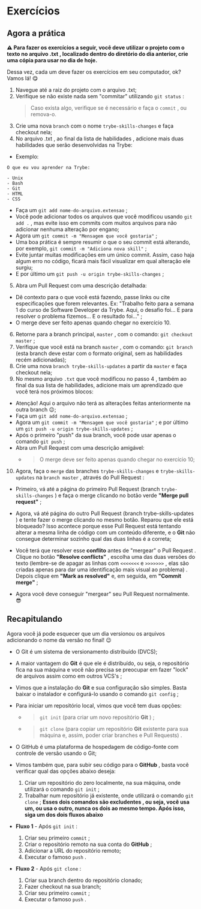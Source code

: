 # Exercícios

## Agora a prática

**⚠️ Para fazer os exercícios a seguir, você deve utilizar o projeto com o texto no arquivo .txt , localizado dentro do diretório do dia anterior, crie uma cópia para usar no dia de hoje.**

Dessa vez, cada um deve fazer os exercícios em seu computador, ok? Vamos lá! 😋

1. Navegue até a raiz do projeto com o arquivo .txt;
2. Verifique se não existe nada sem "commitar" utilizando `git status` :
   > Caso exista algo, verifique se é necessário e faça o `commit` , ou remova-o.
3. Crie uma nova `branch` com o nome `trybe-skills-changes` e faça checkout nela;
4. No arquivo .txt , ao final da lista de habilidades , adicione mais duas habilidades que serão desenvolvidas na Trybe:

* Exemplo:

```
O que eu vou aprender na Trybe:

- Unix
- Bash
- Git
- HTML
- CSS
```

* Faça um `git add nome-do-arquivo.extensao` ;
* Você pode adicionar todos os arquivos que você modificou usando `git add .` , mas evite isso em commits com muitos arquivos para não adicionar nenhuma alteração por engano;
* Agora um `git commit -m "Mensagem que você gostaria"` ;
* Uma boa prática é sempre resumir o que o seu commit está alterando, por exemplo, `git commit -m "Adiciona nova skill"` ;
* Evite juntar muitas modificações em um único commit. Assim, caso haja algum erro no código, ficará mais fácil visualizar em qual alteração ele surgiu;
* E por último um `git push -u origin trybe-skills-changes` ;

5. Abra um Pull Request com uma descrição detalhada:

* Dê contexto para o que você está fazendo, passe links ou cite especificações que forem relevantes. Ex: "Trabalho feito para a semana 1 do curso de Software Developer da Trybe. Aqui, o desafio foi... E para resolver o problema fizemos... E o resultado foi..." ;
* O merge deve ser feito apenas quando chegar no exercício 10.

6. Retorne para a branch principal, `master` , com o comando: `git checkout master` ;
7. Verifique que você está na branch `master` , com o comando: `git branch` (esta branch deve estar com o formato original, sem as habilidades recém adicionadas);
8. Crie uma nova `branch trybe-skills-updates` a partir da `master` e faça checkout nela;
9. No mesmo arquivo `.txt` que você modificou no passo 4 , também ao final da sua lista de habilidades, adicione mais um aprendizado que você terá nos próximos blocos:

* Atenção! Aqui o arquivo não terá as alterações feitas anteriormente na outra branch 😉;
* Faça um `git add nome-do-arquivo.extensao` ;
* Agora um `git commit -m "Mensagem que você gostaria"` ;
e por último um `git push -u origin trybe-skills-updates` ;
* Após o primeiro "push" da sua branch, você pode usar apenas o comando `git push` ;
* Abra um Pull Request com uma descrição amigável:
   * >O merge deve ser feito apenas quando chegar no exercício 10;

10. Agora, faça o `merge` das branches `trybe-skills-changes` e `trybe-skills-updates` na `branch master` , através do Pull Request :

* Primeiro, vá até a página do primeiro Pull Request (branch `trybe-skills-changes` ) e faça o merge clicando no botão verde **"Merge pull request"** ;

* Agora, vá até página do outro Pull Request (branch trybe-skills-updates ) e tente fazer o merge clicando no mesmo botão.     Reparou que ele está bloqueado? Isso acontece porque esse Pull Request está tentando alterar a mesma linha de código com um conteúdo diferente, e o **Git** não consegue determinar sozinho qual das duas linhas é a correta;
* Você terá que resolver esse **conflito** antes de "mergear" o Pull Request . Clique no botão **"Resolve conflicts"** , escolha uma das duas versões do texto (lembre-se de apagar as linhas com `<<<<<<<` e `>>>>>>>` , elas são criadas apenas para dar uma identificação mais visual ao problema) . Depois clique em **"Mark as resolved"** e, em seguida, em **"Commit merge"** ;
* Agora você deve conseguir "mergear" seu Pull Request normalmente. 😎

## Recapitulando

Agora você já pode esquecer que um dia versionou os arquivos adicionando o nome da versão no final! 😉

* O Git é um sistema de versionamento distribuído (DVCS);
* A maior vantagem do **Git** é que ele é distribuído, ou seja, o repositório fica na sua máquina e você não precisa se preocupar em fazer "lock" de arquivos assim como em outros VCS's ;
* Vimos que a instalação do **Git** e sua configuração são simples. Basta baixar o instalador e configurá-lo usando o comando `git config` ;
* Para iniciar um repositório local, vimos que você tem duas opções:
   * >`git init` (para criar um novo repositório **Git** ) ;
   * >`git clone` (para copiar um repositório **Git** existente para sua máquina e, assim, poder criar branches e Pull Requests) .
* O GitHub é uma plataforma de hospedagem de código-fonte com controle de versão usando o Git;
* Vimos também que, para subir seu código para o **GitHub** , basta você verificar qual das opções abaixo deseja:
   1. Criar um repositório do zero localmente, na sua máquina, onde utilizará o comando `git init` ;
   2. Trabalhar num repositório já existente, onde utilizará o comando `git clone` ;
**Esses dois comandos são excludentes , ou seja, você usa um, ou usa o outro, nunca os dois ao mesmo tempo. Após isso, siga um dos dois fluxos abaixo**

* **Fluxo 1** - Após `git init` :
   1. Criar seu primeiro `commit` ;
   2. Criar o repositório remoto na sua conta do **GitHub** ;
   3. Adicionar a URL do repositório remoto;
   4. Executar o famoso `push` .

* **Fluxo 2** - Após `git clone` :
   1. Criar sua branch dentro do repositório clonado;
   2. Fazer checkout na sua branch;
   3. Criar seu primeiro `commit` ;
   4. Executar o famoso `push` .
